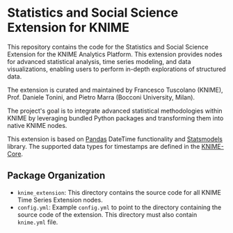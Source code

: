 # Statistics and Social Science Extension for KNIME

This repository contains the code for the Statistics and Social Science Extension for the KNIME Analytics Platform. This extension provides nodes for advanced statistical analysis, time series modeling, and data visualizations, enabling users to perform in-depth explorations of structured data.

The extension is curated and maintained by Francesco Tuscolano (KNIME), Prof. Daniele Tonini, and Pietro Marra (Bocconi University, Milan).

The project's goal is to integrate advanced statistical methodologies within KNIME by leveraging bundled Python packages and transforming them into native KNIME nodes.

This extension is based on [Pandas](https://pandas.pydata.org/ "Pandas") DateTime functionality and [Statsmodels](https://www.statsmodels.org/stable/index.html "Statsmodels") library. The supported data types for timestamps are defined in the [KNIME-Core](https://github.com/knime/knime-core/tree/master/org.knime.core/src/eclipse/org/knime/core/data/date "KNIME Date Types").


## Package Organization


* `knime_extension`: This directory contains the source code for all KNIME Time Series Extension nodes.
* `config.yml`: Example `config.yml` to point to the directory containing the source code of the extension. This directory must also contain `knime.yml` file.
